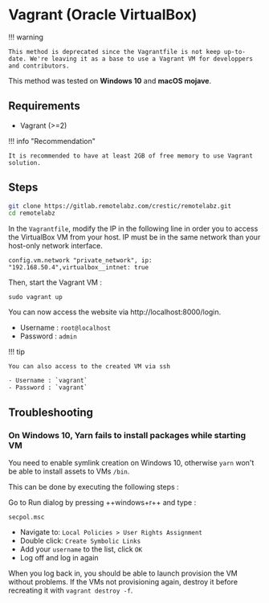 # Vagrant (Oracle VirtualBox)

!!! warning

    This method is deprecated since the Vagrantfile is not keep up-to-date. We're leaving it as a base to use a Vagrant VM for developpers and contributors.

This method was tested on **Windows 10** and **macOS mojave**.

## Requirements

- Vagrant (>=2)

!!! info "Recommendation"

    It is recommended to have at least 2GB of free memory to use Vagrant solution.

## Steps

```bash
git clone https://gitlab.remotelabz.com/crestic/remotelabz.git
cd remotelabz
```

In the `Vagrantfile`, modify the IP in the following line in order you to access the VirtualBox VM from your host. IP must be in the same network than your host-only network interface.

```
config.vm.network "private_network", ip: "192.168.50.4",virtualbox__intnet: true
```

Then, start the Vagrant VM :

```
sudo vagrant up
```

You can now access the website via http://localhost:8000/login.

- Username : `root@localhost`
- Password : `admin`

!!! tip

    You can also access to the created VM via ssh  

    - Username : `vagrant`
    - Password : `vagrant`

## Troubleshooting

### On Windows 10, Yarn fails to install packages while starting VM

You need to enable symlink creation on Windows 10, otherwise `yarn` won't be able to install assets to VMs `/bin`.

This can be done by executing the following steps :

Go to Run dialog by pressing ++windows+r++ and type :
```
secpol.msc
```

- Navigate to: `Local Policies > User Rights Assignment`
- Double click: `Create Symbolic Links`
- Add your `username` to the list, click `OK`
- Log off and log in again

When you log back in, you should be able to launch provision the VM without problems. If the VMs not provisioning again, destroy it before recreating it with `vagrant destroy -f`.
